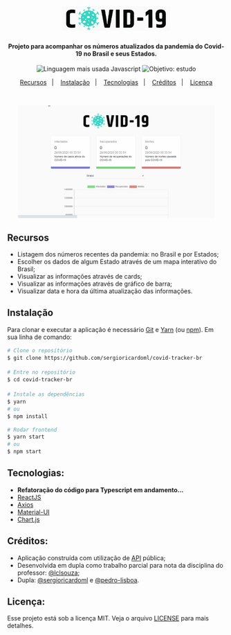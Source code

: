 <h1 align="center">
  <br>
  <img alt="Covid Tracker BR" src="https://github.com/pedro-lisboa/covid-tracker-br/blob/master/img-github/covid-tracker.png?raw=true" width="250px">
</h1>

<h4 align="center">Projeto para acompanhar os números atualizados da pandemia do Covid-19 no Brasil e seus Estados.</h4>

<p align="center">
  <img alt="Linguagem mais usada Javascript" src="https://img.shields.io/github/languages/top/pedro-lisboa/covid-tracker-br?style=flat">
  <img alt="Objetivo: estudo" src="https://img.shields.io/badge/purpose-study-lightgrey?style=flat">
</p>

<p align="center">
  <a href="#recursos">Recursos</a>&nbsp;&nbsp;&nbsp;|&nbsp;&nbsp;&nbsp;
  <a href="#instalação">Instalação</a>&nbsp;&nbsp;&nbsp;|&nbsp;&nbsp;&nbsp;
  <a href="#tecnologias">Tecnologias</a>&nbsp;&nbsp;&nbsp;|&nbsp;&nbsp;&nbsp;
  <a href="#créditos">Créditos</a>&nbsp;&nbsp;&nbsp;|&nbsp;&nbsp;&nbsp;
  <a href="#licença">Licença</a>
</p>

<br />

<p align="center">
  <img src="https://github.com/pedro-lisboa/covid-tracker-br/blob/master/img-github/covid-tracker.gif?raw=true" width="90%">
</p>

## Recursos
- Listagem dos números recentes da pandemia: no Brasil e por Estados;
- Escolher os dados de algum Estado através de um mapa interativo do Brasil;
- Visualizar as informações através de cards;
- Visualizar as informações através de gráfico de barra;
- Visualizar data e hora da última atualização das informações.

## Instalação

Para clonar e executar a aplicação é necessário [Git](https://git-scm.com) e [Yarn](https://yarnpkg.com/) (ou [npm](http://npmjs.com)). Em sua linha de comando:

```bash
# Clone o repositório
$ git clone https://github.com/sergioricardoml/covid-tracker-br

# Entre no repositório
$ cd covid-tracker-br

# Instale as dependências
$ yarn
# ou
$ npm install
```
```bash
# Rodar frontend
$ yarn start
# ou
$ npm start
```
## Tecnologias:
- **Refatoração do código para Typescript em andamento...**
- [ReactJS](https://pt-br.reactjs.org/)
- [Axios](https://github.com/axios/axios)
- [Material-UI](https://material-ui.com/pt/)
- [Chart.js](https://www.chartjs.org/)

## Créditos:
- Aplicação construída com utilização de [API](https://covid19.mathdro.id/api/) pública;
- Desenvolvida em dupla como trabalho parcial para nota da disciplina do professor: [@lclsouza](https://github.com/lclsouza);
- Dupla: [@sergioricardoml](https://github.com/sergioricardoml) e [@pedro-lisboa](https://github.com/pedro-lisboa).

## Licença:
Esse projeto está sob a licença MIT. Veja o arquivo [LICENSE](LICENSE) para mais detalhes.
